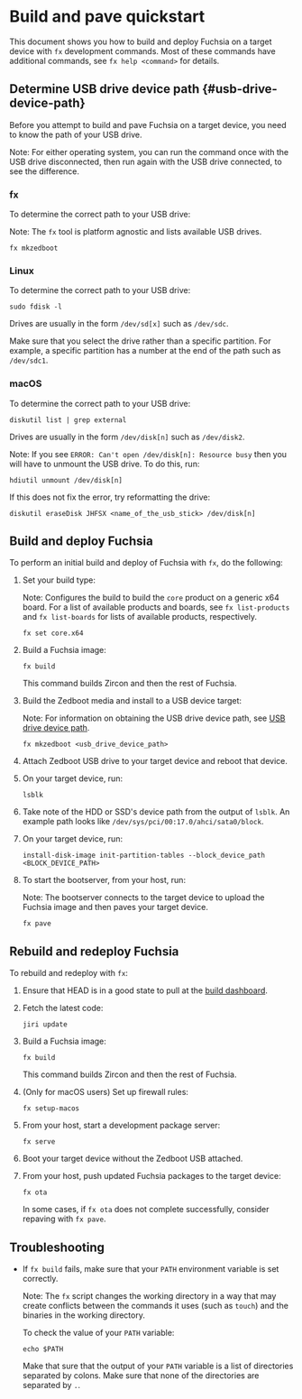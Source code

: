 # Build and pave quickstart

This document shows you how to build and deploy Fuchsia on a target device with
`fx` development commands. Most of these commands have additional commands,
see `fx help <command>` for details.

## Determine USB drive device path {#usb-drive-device-path}

Before you attempt to build and pave Fuchsia on a target device, you need
to know the path of your USB drive.

Note: For either operating system, you can run the command once with the
USB drive disconnected, then run again with the USB drive connected, to see the
difference.

### fx

To determine the correct path to your USB drive:

Note: The `fx` tool is platform agnostic and lists available USB
drives.

```
fx mkzedboot
```

### Linux

To determine the correct path to your USB drive:

   ```
   sudo fdisk -l
   ```

   Drives are usually in the form `/dev/sd[x]` such as `/dev/sdc`.

   Make sure that you select the drive rather than a specific
   partition. For example, a specific partition has a number at the
   end of the path such as `/dev/sdc1`.

### macOS

To determine the correct path to your USB drive:

   ```
   diskutil list | grep external
   ```

   Drives are usually in the form `/dev/disk[n]` such as `/dev/disk2`.

   Note: If you see `ERROR: Can't open /dev/disk[n]: Resource busy`
   then you will have to unmount the USB drive. To do this, run:

   ```
   hdiutil unmount /dev/disk[n]
   ```

   If this does not fix the error, try reformatting the drive:

   ```
   diskutil eraseDisk JHFSX <name_of_the_usb_stick> /dev/disk[n]
   ```

## Build and deploy Fuchsia

To perform an initial build and deploy of Fuchsia with `fx`, do the following:

1. Set your build type:

   Note: Configures the build to build the `core` product on a generic x64 board.
   For a list of available products and boards, see `fx list-products` and
   `fx list-boards` for lists of available products, respectively.

   ```
   fx set core.x64
   ```

1. Build a Fuchsia image:

   ```
   fx build
   ```

   This command builds Zircon and then the rest of Fuchsia.

1. Build the Zedboot media and install to a USB device target:

   Note: For information on obtaining the USB drive device path,
   see [USB drive device path](#usb-drive-device-path).

   ```
   fx mkzedboot <usb_drive_device_path>
   ```

1. Attach Zedboot USB drive to your target device and reboot that device.
1. On your target device, run:

   ```
   lsblk
   ```

1. Take note of the HDD or SSD's device path from the output of `lsblk`.
   An example path looks like `/dev/sys/pci/00:17.0/ahci/sata0/block`.
1. On your target device, run:

   ```
   install-disk-image init-partition-tables --block_device_path <BLOCK_DEVICE_PATH>
   ```

1. To start the bootserver, from your host, run:

   Note: The bootserver connects to the target device to upload the Fuchsia image
   and then paves your target device.

   ```
   fx pave
   ```

## Rebuild and redeploy Fuchsia

To rebuild and redeploy with `fx`:

1. Ensure that HEAD is in a good state to pull at
   the [build dashboard](https://luci-milo.appspot.com/p/fuchsia).
1. Fetch the latest code:

   ```
   jiri update
   ```

1. Build a Fuchsia image:

   ```
   fx build
   ```

   This command builds Zircon and then the rest of Fuchsia.
1. (Only for macOS users) Set up firewall rules:

   ```
   fx setup-macos
   ```
1. From your host, start a development package server:

   ```
   fx serve
   ```

1. Boot your target device without the Zedboot USB attached.
1. From your host, push updated Fuchsia packages to the target device:

   ```
   fx ota
   ```

   In some cases, if `fx ota` does not complete successfully, consider repaving
   with `fx pave`.

## Troubleshooting

*  If `fx build` fails, make sure that your `PATH` environment
   variable is set correctly.

   Note: The `fx` script changes the working directory in a way
   that may create conflicts between the commands it uses (such as `touch`)
   and the binaries in the working directory.

   To check the value of your `PATH` variable:

   ```
   echo $PATH
   ```

   Make that sure that the output of your `PATH` variable is a list of
   directories separated by colons. Make sure that none of the
   directories are separated by `.`.
